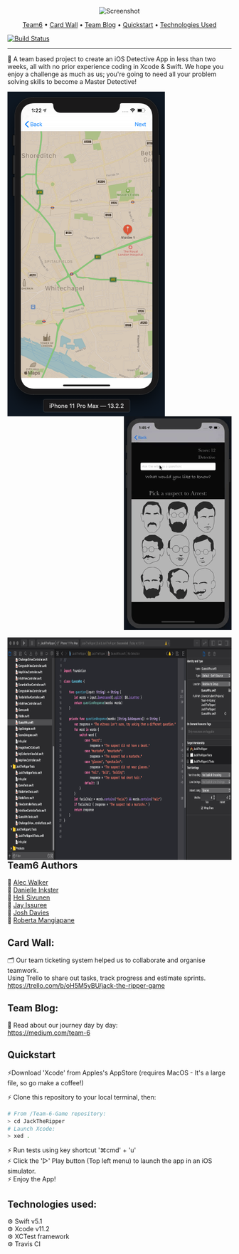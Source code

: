 <div align="center">  
  
![Screenshot](https://github.com/JoshDavies/Team-6-Game/blob/master/JTR.png?raw=true)  

</div>  

<p align="center">
  <a href="#Team6-Authors">Team6</a> •
  <a href="#card-wall">Card Wall</a> •
  <a href="#team-blog">Team Blog</a> •
  <a href="#quickstart">Quickstart</a> •
  <a href="#technologies-used">Technologies Used</a>
</p>

[![Build Status](https://travis-ci.com/robertamangiapane/Team-6-Game.svg?branch=master)](https://travis-ci.com/robertamangiapane/Team-6-Game)

-------------------------------------
📝 A team based project to create an iOS Detective App in less than two weeks, all with no prior experience coding in Xcode & Swift. We hope you enjoy a challenge as much as us; you're going to need all your problem solving skills to become a Master Detective!


<div align="center">  
  
<img align="left" src="https://github.com/JoshDavies/Team-6-Game/blob/master/Screenshot%202020-01-17%20at%2013.22.15.png?raw=true">
  
<div align="right">  
  
![](demogif.gif)  
  
</div>  
</div>  

<div>  
<img align="left" height="500" src="https://github.com/JoshDavies/Team-6-Game/blob/master/Screenshot%202020-01-17%20at%2013.20.45.png?raw=true">
  
</div>  
 
-------------
## Team6 Authors  
🔎 [Alec Walker](https://github.com/AlecDWalker)  
🔎 [Danielle Inkster](https://github.com/DanielleInkster)  
🔎 [Heli Sivunen](https://github.com/PacificRebel)  
🔎 [Jay Issuree](https://github.com/JayIssuree)  
🔎 [Josh Davies](https://github.com/JoshDavies)    
🔎 [Roberta Mangiapane](https://github.com/robertamangiapane)


## Card Wall:
🗂 Our team ticketing system helped us to collaborate and organise teamwork.  
Using Trello to share out tasks, track progress and estimate sprints.  
https://trello.com/b/oH5M5yBU/jack-the-ripper-game

## Team Blog:
📖 Read about our journey day by day:   
https://medium.com/team-6

## Quickstart
⚡️Download 'Xcode' from Apples's AppStore (requires MacOS - It's a large file, so go make a coffee!)  

⚡️ Clone this repository to your local terminal, then:

```bash
# From /Team-6-Game repository:
> cd JackTheRipper
# Launch Xcode:
> xed .
```

⚡️ Run tests using key shortcut '⌘cmd' + 'u'  
⚡️ Click the '▻' Play button (Top left menu) to launch the app in an iOS simulator.  
⚡️ Enjoy the App!

## Technologies used:
⚙️ Swift v5.1  
⚙️ Xcode v11.2  
⚙️ XCTest framework  
⚙️ Travis CI  
